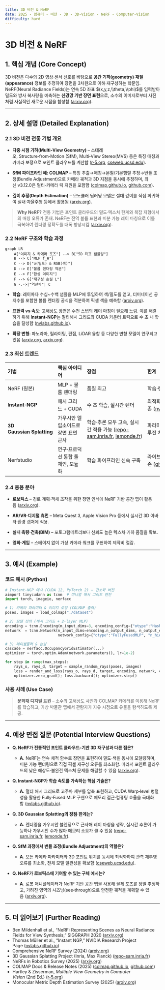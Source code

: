 ```yaml
---
title: 3D 비전 & NeRF
date: 2025 - 컴퓨터 - 비전 - 3D - 3D-Vision - NeRF - Computer-Vision
difficulty: hard
---
```


# 3D 비전 & NeRF

## 1. 핵심 개념 (Core Concept)

3D 비전은 다수의 2D 영상·센서 신호를 바탕으로 **공간 기하(geometry)**·**재질(appearance)** 정보를 추정하여 장면을 3차원으로 이해·재구성하는 학문임. NeRF(Neural Radiance Fields)는 연속 5D 좌표 $(x,y,z,\\theta,\\phi)$를 입력받아 밀도와 방사 복사량을 예측하는 **신경망 기반 장면 표현**으로, 소수의 이미지로부터 사진처럼 사실적인 새로운 시점을 합성함 ([arxiv.org](https://arxiv.org/abs/2003.08934)).

______________________________________________________________________

## 2. 상세 설명 (Detailed Explanation)

### 2.1 3D 비전 전통 기법 개요

- **다중 시점 기하(Multi‑View Geometry)** – 스테레오, Structure‑from‑Motion (SfM), Multi‑View Stereo(MVS) 등은 특징 매칭과 카메라 보정으로 포인트 클라우드를 계산함 ([r-5.org](https://www.r-5.org/files/books/computers/algo-list/image-processing/vision/Richard_Hartley_Andrew_Zisserman-Multiple_View_Geometry_in_Computer_Vision-EN.pdf), [cseweb.ucsd.edu](https://cseweb.ucsd.edu/classes/fa23/cse252A-a/lec10.pdf)).

- **SfM 파이프라인 예: COLMAP** – 특징 추출→매칭→본질/기본행렬 추정→번들 조정(Bundle Adjustment)으로 카메라 궤적과 3D 지점을 동시에 추정하며, 최신 v3.12.0은 멀티‑카메라 릭 지원을 포함함 ([colmap.github.io](https://colmap.github.io/), [github.com](https://github.com/colmap/colmap/releases)).

- **깊이 추정(Depth Estimation)** – 모노큘러 딥러닝 모델은 절대 깊이를 직접 회귀하여 실내·자율주행 등에서 활용됨 ([arxiv.org](https://arxiv.org/html/2501.11841v2)).

> **Why NeRF?** 전통 기법은 포인트 클라우드의 밀도·텍스처 한계와 복잡 지형에서의 매칭 오류가 존재. NeRF는 전역 볼륨 표현과 미분 가능 레이 마칭으로 이를 극복하여 렌더링 정확도를 대폭 향상시킴 ([arxiv.org](https://arxiv.org/abs/2003.08934)).

### 2.2 NeRF 구조와 학습 과정

```mermaid
graph LR
    A["이미지 & 카메라 포즈"] --> B["5D 좌표 샘플링"]
    B --> C["MLP f_θ"]
    C --> D["σ(밀도) & RGB(색)"]
    D --> E["볼륨 렌더링 적분"]
    E --> F["합성 이미지"]
    F --> G["재구성 손실 L"]
    G -.->|"역전파"| C
```

- **학습**: 레이마다 수십~수백 샘플을 MLP에 투입하여 색/밀도를 얻고, 터미네이션 공지수를 포함한 볼륨 렌더링 공식을 적분하여 픽셀 색을 예측함 ([arxiv.org](https://arxiv.org/abs/2003.08934)).

- **표현력 vs 속도**: 고해상도 장면은 수천 스텝의 레이 마칭이 필요해 느림. 이를 해결하기 위해 **Instant‑NGP**는 멀티해시 그리드와 CUDA 카운터 트릭으로 수 초 내 학습을 달성함 ([nvlabs.github.io](https://nvlabs.github.io/instant-ngp/)).

- **확장 변형**: 파노라마, 릴라이팅, 편집, LiDAR 융합 등 다양한 변형 모델이 연구되고 있음 ([arxiv.org](https://arxiv.org/abs/2306.03000), [arxiv.org](https://arxiv.org/abs/2404.00714)).

### 2.3 최신 트렌드

| 기법                      | 핵심 아이디어                        | 장점                                                                                                                                                                                                                                                                    | 한계                                                                             |
| :------------------------ | :----------------------------------- | :---------------------------------------------------------------------------------------------------------------------------------------------------------------------------------------------------------------------------------------------------------------------- | :------------------------------------------------------------------------------- |
| NeRF (원본)               | MLP + 볼륨 렌더링                    | 품질 최고                                                                                                                                                                                                                                                               | 학습·렌더링 느림                                                                 |
| **Instant‑NGP**           | 해시 그리드 + CUDA                   | 수 초 학습, 실시간 렌더                                                                                                                                                                                                                                                 | 최적화된 구현 의존 ([nvlabs.github.io](https://nvlabs.github.io/instant-ngp/))   |
| **3D Gaussian Splatting** | 가우시안 엘립소이드로 장면 표면 근사 | 학습·추론 모두 고속, 실시간 적용 가능 ([repo-sam.inria.fr](https://repo-sam.inria.fr/fungraph/3d-gaussian-splatting/), [lemonde.fr](https://www.lemonde.fr/sciences/article/2024/05/08/une-technique-revolutionnaire-de-creation-de-scenes-en-3d_6232232_1650684.html)) | 파라미터 수 증가, 오클루전 처리 복잡                                             |
| Nerfstudio                | 연구·프로덕션 통합 툴체인, 모듈화    | 학습 파이프라인 신속 구축                                                                                                                                                                                                                                               | 라이브러리 의존 ([github.com](https://github.com/nerfstudio-project/nerfstudio)) |

### 2.4 응용 분야

- **로보틱스** – 경로 계획·객체 조작을 위한 장면 인식에 NeRF 기반 공간 맵이 활용됨 ([arxiv.org](https://arxiv.org/html/2405.01333v2)).

- **AR/VR·디지털 휴먼** – Meta Quest 3, Apple Vision Pro 등에서 실시간 3D 아바타·환경 캡처에 적용.

- **실내 측량·건축(BIM)** – 포토그램메트리보다 신뢰도 높은 텍스처·기하 품질을 확보.

- **영화·게임** – 스테이지 없이 가상 카메라 워크를 구현하여 제작비 절감.

______________________________________________________________________

## 3. 예시 (Example)

### 코드 예시 (Python)

```python
# Instant‑NGP 예시 (CUDA 12, PyTorch 2) – 간소화 버전
aimport tinycudann as tcnn  # 미니멀 해시 그리드 엔진
import torch, imageio, nerfacc

# 1) 카메라 파라미터 & 이미지 로딩 (COLMAP 출력)
poses, images = load_colmap("./dataset")

# 2) 모델 정의 (해시 그리드 + 2‑layer MLP)
encoding = tcnn.Encoding(n_input_dims=3, encoding_config={"otype":"HashGrid","n_levels":16,...})
network  = tcnn.Network(n_input_dims=encoding.n_output_dims, n_output_dims=4,
                        network_config={"otype":"FullyFusedMLP", "n_hidden_layers":2, "activation":"ReLU"})

# 3) 레이샘플러 & 손실
cascade = nerfacc.OccupancyGridEstimator(...)
optimizer = torch.optim.Adam(network.parameters(), lr=1e-2)

for step in range(max_steps):
    rays_o, rays_d, target = sample_random_rays(poses, images)
    loss = render_and_loss(rays_o, rays_d, target, encoding, network, cascade)
    optimizer.zero_grad(); loss.backward(); optimizer.step()
```

### 사용 사례 (Use Case)

> **문화재 디지털 트윈** – 소수의 고해상도 사진과 COLMAP 카메라를 이용해 NeRF를 학습하고, 가상 박물관 앱에서 관람자가 자유 시점으로 유물을 탐색하도록 제공.

______________________________________________________________________

## 4. 예상 면접 질문 (Potential Interview Questions)

- **Q. NeRF가 전통적인 포인트 클라우드‑기반 3D 재구성과 다른 점은?**

  - **A.** NeRF는 연속 체적 함수로 장면을 표현하여 밀도·색을 동시에 모델링하며, 미분 가능 렌더링으로 직접 픽셀 재구성 오류를 최소화함. 따라서 포인트 클라우드의 낮은 해상도·불완전 텍스처 문제를 해결할 수 있음 ([arxiv.org](https://arxiv.org/abs/2003.08934)).

- **Q. Instant‑NGP가 학습 속도를 가속하는 핵심 기술은?**

  - **A.** 멀티 해시 그리드로 고주파 세부를 압축 표현하고, CUDA Warp‑level 병렬성을 활용한 Fully‑Fused MLP 구현으로 메모리 접근·컴퓨팅 효율을 극대화함 ([nvlabs.github.io](https://nvlabs.github.io/instant-ngp/)).

- **Q. 3D Gaussian Splatting의 장점·한계는?**

  - **A.** 렌더링을 가우시안 블렌딩으로 근사해 레이 마칭을 생략, 실시간 추론이 가능하나 가우시안 수가 많아 메모리 소요가 클 수 있음 ([repo-sam.inria.fr](https://repo-sam.inria.fr/fungraph/3d-gaussian-splatting/), [lemonde.fr](https://www.lemonde.fr/sciences/article/2024/05/08/une-technique-revolutionnaire-de-creation-de-scenes-en-3d_6232232_1650684.html)).

- **Q. SfM 과정에서 번들 조정(Bundle Adjustment)의 역할은?**

  - **A.** 모든 카메라 파라미터와 3D 포인트 위치를 동시에 최적화하여 관측 재투영 오류를 최소화, 전체 모델 일관성을 확보함 ([cseweb.ucsd.edu](https://cseweb.ucsd.edu/classes/fa23/cse252A-a/lec10.pdf)).

- **Q. NeRF가 로보틱스에 기여할 수 있는 구체 예시는?**

  - **A.** 로봇 매니퓰레이터가 NeRF 기반 공간 맵을 사용해 물체 포즈를 정밀 추정하고, 가려진 영역의 시즈닝(see‑through)으로 안전한 궤적을 계획할 수 있음 ([arxiv.org](https://arxiv.org/html/2405.01333v2)).

______________________________________________________________________

## 5. 더 읽어보기 (Further Reading)

- Ben Mildenhall et al., “NeRF: Representing Scenes as Neural Radiance Fields for View Synthesis,” SIGGRAPH 2020 ([arxiv.org](https://arxiv.org/abs/2003.08934))
- Thomas Müller et al., “Instant NGP,” NVIDIA Research Project Page ([nvlabs.github.io](https://nvlabs.github.io/instant-ngp/))
- Comprehensive NeRF Survey (2024) ([arxiv.org](https://arxiv.org/abs/2306.03000))
- 3D Gaussian Splatting Project (Inria, Max Planck) ([repo-sam.inria.fr](https://repo-sam.inria.fr/fungraph/3d-gaussian-splatting/))
- NeRFs in Robotics Survey (2025) ([arxiv.org](https://arxiv.org/html/2405.01333v2))
- COLMAP Docs & Release Notes (2025) ([colmap.github.io](https://colmap.github.io/), [github.com](https://github.com/colmap/colmap/releases))
- Hartley & Zisserman, _Multiple View Geometry in Computer Vision_ (2nd Ed.) ([r-5.org](https://www.r-5.org/files/books/computers/algo-list/image-processing/vision/Richard_Hartley_Andrew_Zisserman-Multiple_View_Geometry_in_Computer_Vision-EN.pdf))
- Monocular Metric Depth Estimation Survey (2025) ([arxiv.org](https://arxiv.org/html/2501.11841v2))
